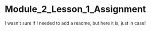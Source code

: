 # Module_2_Lesson_1_Assignment

I wasn't sure if I needed to add a readme, but here it is, just in case!
